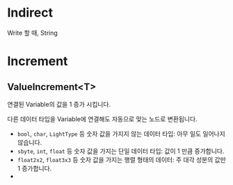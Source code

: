 

# Indirect




Write 할 때, String


# Increment
## ValueIncrement\<T>

연결된 Variable의 값을 1 증가 시킵니다.

다른 데이터 타입을 Variable에 연결해도 자동으로 맞는 노드로 변환됩니다.

- `bool`, `char`, `LightType` 등 숫자 값을 가지지 않는 데이터 타입: 아무 일도 일어나지 않습니다.
- `sbyte`, `int`, `float` 등 숫자 값을 가지는 단일 데이터 타입: 값이 1 만큼 증가합니다.
- `float2x2`, `float3x3` 등 숫자 값을 가지는 행렬 형태의 데이터: 주 대각 성분의 값만 1 증가합니다.
- 